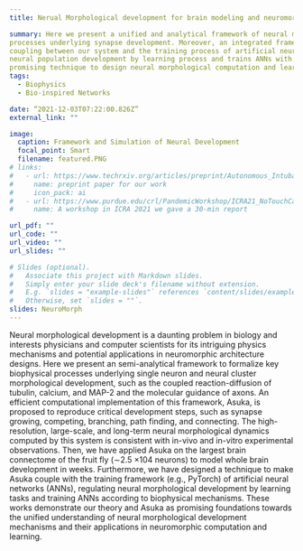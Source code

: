 ```yaml
---
title: Nerual Morphological development for brain modeling and neuromorphic learning

summary: Here we present a unified and analytical framework of neural morphological dynamics, covering the main biophysical
processes underlying synapse development. Moreover, an integrated framework is designed to realize the dynamic
coupling between our system and the training process of artificial neural networks (ANNs). Such a framework guides
neural population development by learning process and trains ANNs with biophysical mechanisms, serving as a
promising technique to design neural morphological computation and learning architectures.
tags:
  - Biophysics
  - Bio-inspired Networks

date: “2021-12-03T07:22:00.826Z”
external_link: ""

image:
  caption: Framework and Simulation of Neural Development
  focal_point: Smart
  filename: featured.PNG
# links:
#   - url: https://www.techrxiv.org/articles/preprint/Autonomous_Intubation_Robot_System_based_on_Visual_Servoing_and_Hybrid_Control/15087696
#     name: preprint paper for our work
#     icon_pack: ai
#   - url: https://www.purdue.edu/crl/PandemicWorkshop/ICRA21_NoTouchCare.html
#     name: A workshop in ICRA 2021 we gave a 30-min report

url_pdf: ""
url_code: ""
url_video: ""
url_slides: ""

# Slides (optional).
#   Associate this project with Markdown slides.
#   Simply enter your slide deck's filename without extension.
#   E.g. `slides = "example-slides"` references `content/slides/example-slides.md`.
#   Otherwise, set `slides = ""`.
slides: NeuroMorph
---
```

Neural morphological development is a daunting problem in biology and interests physicians and computer scientists for its intriguing physics mechanisms and potential applications in neuromorphic architecture designs. Here we present an semi-analytical framework to formalize key biophysical processes underlying single neuron and neural cluster morphological development, such as the coupled reaction-diffusion of tubulin, calcium, and MAP-2 and the molecular guidance of axons. An efficient computational implementation of this framework, Asuka, is proposed to reproduce critical development steps, such as synapse growing, competing, branching, path finding, and connecting. The high-resolution, large-scale, and long-term neural morphological dynamics computed by this system is consistent with in-vivo and in-vitro experimental observations. Then, we have applied Asuka on the largest brain connectome of the fruit fly (∼2.5 ×104 neurons) to model whole brain development in weeks. Furthermore, we have designed a technique to make Asuka couple with the training framework (e.g., PyTorch) of artificial neural networks (ANNs), regulating neural morphological development by learning tasks and training ANNs according to biophysical mechanisms. These works demonstrate our theory and Asuka as promising foundations towards the unified understanding of neural morphological development mechanisms and their applications in neuromorphic computation and learning.
